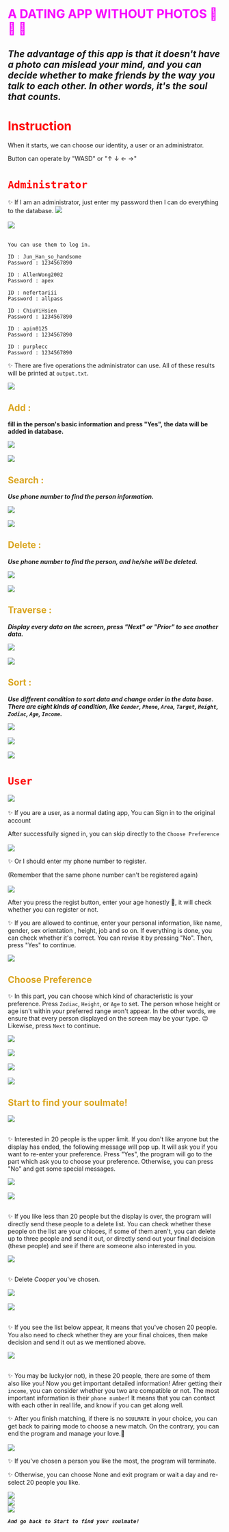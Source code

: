 <div style="color: rgb(247, 0, 255);">

# A DATING APP WITHOUT PHOTOS &#x1F48F; &#x1F46C; &#x1F46D;

</div>

## *The advantage of this app is that it doesn't have a photo can mislead your mind, and you can decide whether to make friends by the way you talk to each other. In other words, it's the soul that counts.*

<div style="color: red;">

# Instruction

</div>

  When it starts, we can choose our identity, a user or an administrator.

  Button can operate by  "WASD"  or  "↑ ↓ ← →"

<div style="color: red;">

# `Administrator`

</div>
  ✨ If I am an administrator, just enter my password then I can do everything to the database.

  <img src="picture/pc12.jpg">
  <br/>
  <br/>
  <img src="picture/pc13.jpg">
  <br/>
  <br/>
   
  ```
  You can use them to log in.
  
  ID : Jun_Han_so_handsome
  Password : 1234567890

  ID : AllenWong2002
  Password : apex

  ID : nefertariii
  Password : allpass

  ID : ChiuYiHsien
  Password : 1234567890

  ID : apin0125
  Password : 1234567890

  ID : purplecc
  Password : 1234567890
  ```
  ✨ There are five operations the administrator can use. All of these results will be printed at `output.txt`.

  <img src="picture/pc14.jpg">

<div style="color: goldenrod;">

  ## Add :

  </div>

  **fill in the person's basic information and press "Yes", the data will be added in database.**

<img src="picture/ad1.jpg">
<br/>
<br/>
<img src="picture/2.jpg">

<div style="color: goldenrod;">

  ## Search : 

  </div>

  ***Use phone number to find the person information.***

<img src="picture/3.jpg">
<br/>
<br/>
<img src="picture/ad10.jpg">
  
  <div style="color: goldenrod;">

  ## Delete :

  </div>

  ***Use phone number to find the person, and he/she will be deleted.***
  
  <img src="picture/4.jpg">
  <br/>
  <br/>
  <img src="picture/5.jpg">

<div style="color: goldenrod;">

  ## Traverse : 

  </div>

  ***Display every data on the screen, press "Next" or "Prior" to see another data.***

  <img src="picture/ad11.jpg">
  <br/>
  <br/>
  <img src="picture/6.jpg">

<div style="color: goldenrod;">

  ## Sort : 

  </div>

  ***Use different condition to sort data and change order in the data base. There are eight kinds of condition, like `Gender`, `Phone`, `Area`, `Target`, `Height`, ` Zodiac`, `Age`, `Income`.***
                                
  <img src="picture/7.jpg">
  <br/>
  <br/>
  <img src="picture/8.jpg">
  <br/>
  <br/>
  <img src="picture/ad9.jpg">
  
  <div style="color: red;">

# `User`

  </div>

  <img src="picture/pc15.jpg">
  <br/>
  <br/>
  ✨ If you are a user, as a normal dating app, You can Sign in to the original account

  After successfully signed in, you can skip directly to the `Choose Preference`
  <br/>
  <br/>
  <img src="picture/pc16.jpg">
  <br/>

  ✨ Or I should enter my phone number to register. 

  (Remember that the same phone number can't be registered again)
  <br/>
  <br/>
  <img src="picture/pc17.jpg">
  <br/>

  After you press the regist button, enter your age honestly 🔞, it will check whether you can register or not.

  ✨ If you are allowed to continue, enter your personal information, like name, gender, sex orientation , height, job and so on. If everything is done, you can check whether it's correct. You can revise it by pressing "No". Then, press "Yes" to continue.

  <img src="picture/pc1.jpg">

<div style="color: goldenrod;">

  ## Choose  Preference

  </div>

  ✨ In this part, you can choose which kind of characteristic is your preference. Press `Zodiac`, `Height`, or `Age` to set. The person whose height or age isn't within your preferred range won't appear. In the other words, we ensure that every person displayed on the screen may be your type. 😉Likewise, press `Next` to continue.

  <img src="picture/pc2.jpg">
  <br/>
  <br/>
  <img src="picture/pc3.jpg">
  <br/>
  <br/>
  <img src="picture/pc4.jpg">
  <br/>
  <br/>
  <img src="picture/pc5.jpg">

<div style="color: goldenrod;">

  ## Start to find your soulmate!

</div>

  <img src="picture/pc7.jpg">
  <br/>
  <br/>

  ✨ Interested in 20 people is the upper limit. If you don't like anyone but the display has ended, the following message will pop up. It will ask you if you want to re-enter your preference. Press "Yes", the program will go to the part which ask you to choose your preference. Otherwise, you can press "No" and get some special messages.

  <img src="picture/n1.jpg"> 
  <br/>
  <br/>
  <img src="picture/n2.jpg"> 
  <br/>
  <br/>
  
  ✨ If you like less than 20 people but the display is over, the program will directly send these people to a delete list. You can check whether these people on the list are your chioces, if some of them aren't, you can delete up to three people and send it out, or directly send out your final decision (these people) and see if there are someone also interested in you.

  <img src="picture/n3.jpg">
  <br/>
  <br/>

  ✨ Delete *Cooper* you've chosen.

  <img src="picture/n4.jpg">
  <br/>
  <br/>
  <img src="picture/n5.jpg">
  <br/>
  <br/>

  ✨ If you see the list below appear, it means that you've chosen 20 people. You also need to check whether they are your final choices, then make decision and send it out as we mentioned above.

  <img src="picture/n6.jpg">
  <br/>
  <br/>

  ✨ You may be lucky(or not), in these 20 people, there are some of them also like you! Now you get important detailed information! Afrer getting their `income`, you can consider whether you two are compatible or not. The most important information is their `phone number`! It means that you can contact with each other in real life, and know if you can get along well.

  ✨ After you finish matching, if there is no `SOULMATE` in your choice, you can get back to pairing mode to choose a new match. On the contrary, you can end the program and manage your love.💛
  <br/>
  <br/>
  <img src="picture/pc11.jpg">

  ✨ If you've chosen a person you like the most, the program will terminate.

  ✨ Otherwise, you can choose None and exit program or wait a day and re-select 20 people you like.

  <img src="picture/18.jpg">
  <br/>

  <img src="picture/19.jpg">
  <br/>

  <img src="picture/20.jpg">
  <br/>


  ***`And go back to Start to find your soulmate!`***
